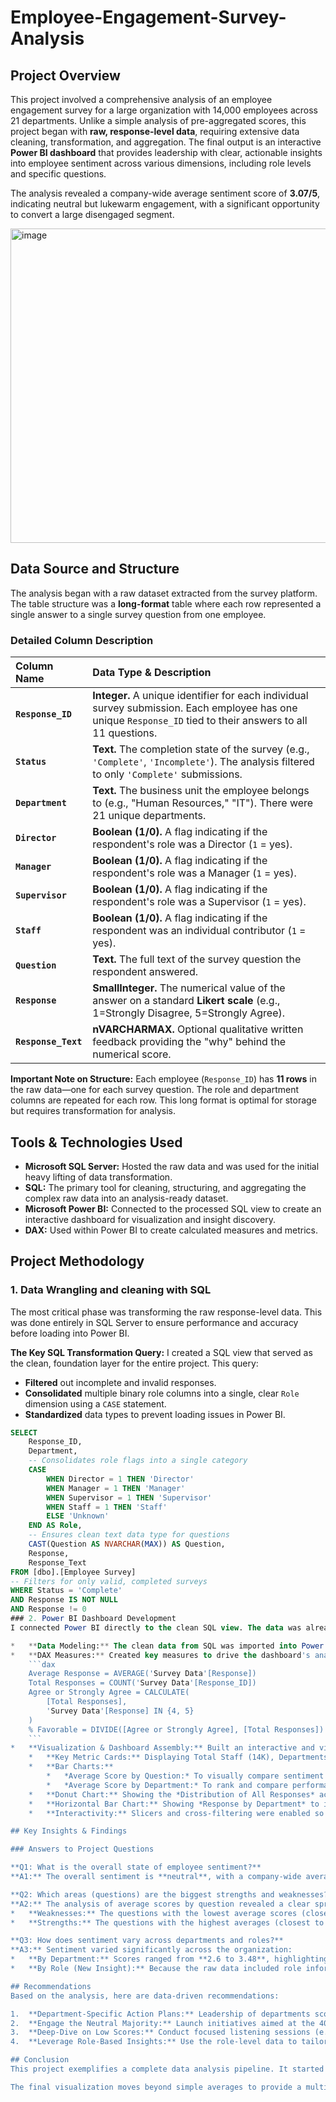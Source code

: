 # Employee-Engagement-Survey-Analysis

## Project Overview
This project involved a comprehensive analysis of an employee engagement survey for a large organization with 14,000 employees across 21 departments. Unlike a simple analysis of pre-aggregated scores, this project began with **raw, response-level data**, requiring extensive data cleaning, transformation, and aggregation. The final output is an interactive **Power BI dashboard** that provides leadership with clear, actionable insights into employee sentiment across various dimensions, including role levels and specific questions.

The analysis revealed a company-wide average sentiment score of **3.07/5**, indicating neutral but lukewarm engagement, with a significant opportunity to convert a large disengaged segment.

<img width="892" height="503" alt="image" src="https://github.com/user-attachments/assets/a5043825-b7ea-4ab4-9e32-4f52a3ecea50" />

## Data Source and Structure
The analysis began with a raw dataset extracted from the survey platform. The table structure was a **long-format** table where each row represented a single answer to a single survey question from one employee.

### Detailed Column Description
| Column Name | Data Type & Description |
| :--- | :--- |
| **`Response_ID`** | **Integer.** A unique identifier for each individual survey submission. Each employee has one unique `Response_ID` tied to their answers to all 11 questions. |
| **`Status`** | **Text.** The completion state of the survey (e.g., `'Complete'`, `'Incomplete'`). The analysis filtered to only `'Complete'` submissions. |
| **`Department`** | **Text.** The business unit the employee belongs to (e.g., "Human Resources," "IT"). There were 21 unique departments. |
| **`Director`** | **Boolean (1/0).** A flag indicating if the respondent's role was a Director (`1` = yes). |
| **`Manager`** | **Boolean (1/0).** A flag indicating if the respondent's role was a Manager (`1` = yes). |
| **`Supervisor`** | **Boolean (1/0).** A flag indicating if the respondent's role was a Supervisor (`1` = yes). |
| **`Staff`** | **Boolean (1/0).** A flag indicating if the respondent was an individual contributor (`1` = yes). |
| **`Question`** | **Text.** The full text of the survey question the respondent answered. |
| **`Response`** | **SmallInteger.** The numerical value of the answer on a standard **Likert scale** (e.g., 1=Strongly Disagree, 5=Strongly Agree). |
| **`Response_Text`** | **nVARCHARMAX.** Optional qualitative written feedback providing the "why" behind the numerical score. |

**Important Note on Structure:** Each employee (`Response_ID`) has **11 rows** in the raw data—one for each survey question. The role and department columns are repeated for each row. This long format is optimal for storage but requires transformation for analysis.

## Tools & Technologies Used
*   **Microsoft SQL Server:** Hosted the raw data and was used for the initial heavy lifting of data transformation.
*   **SQL:** The primary tool for cleaning, structuring, and aggregating the complex raw data into an analysis-ready dataset.
*   **Microsoft Power BI:** Connected to the processed SQL view to create an interactive dashboard for visualization and insight discovery.
*   **DAX:** Used within Power BI to create calculated measures and metrics.

## Project Methodology

### 1. Data Wrangling and cleaning with SQL
The most critical phase was transforming the raw response-level data. This was done entirely in SQL Server to ensure performance and accuracy before loading into Power BI.

**The Key SQL Transformation Query:**
I created a SQL view that served as the clean, foundation layer for the entire project. This query:
*   **Filtered** out incomplete and invalid responses.
*   **Consolidated** multiple binary role columns into a single, clear `Role` dimension using a `CASE` statement.
*   **Standardized** data types to prevent loading issues in Power BI.

```sql
SELECT
    Response_ID,
    Department,
    -- Consolidates role flags into a single category
    CASE 
        WHEN Director = 1 THEN 'Director'
        WHEN Manager = 1 THEN 'Manager'
        WHEN Supervisor = 1 THEN 'Supervisor'
        WHEN Staff = 1 THEN 'Staff'
        ELSE 'Unknown'
    END AS Role,
    -- Ensures clean text data type for questions
    CAST(Question AS NVARCHAR(MAX)) AS Question,
    Response,
    Response_Text
FROM [dbo].[Employee Survey]
-- Filters for only valid, completed surveys
WHERE Status = 'Complete'
AND Response IS NOT NULL
AND Response != 0
### 2. Power BI Dashboard Development
I connected Power BI directly to the clean SQL view. The data was already structured and required minimal additional transformation within Power Query.

*   **Data Modeling:** The clean data from SQL was imported into Power BI. A simple star schema data model was established with the main fact table (survey responses) connected to dimension tables for `Date` and a manually created `Score Bucket` table for the response distribution. The `Department` and `Role` columns were treated as dimensions directly within the fact table.
*   **DAX Measures:** Created key measures to drive the dashboard's analytics:
    ```dax
    Average Response = AVERAGE('Survey Data'[Response])
    Total Responses = COUNT('Survey Data'[Response_ID])
    Agree or Strongly Agree = CALCULATE(
        [Total Responses],
        'Survey Data'[Response] IN {4, 5}
    )
    % Favorable = DIVIDE([Agree or Strongly Agree], [Total Responses])
    ```
*   **Visualization & Dashboard Assembly:** Built an interactive and visually coherent dashboard with the following components:
    *   **Key Metric Cards:** Displaying Total Staff (14K), Departments (21), Questions (11), and the overall Avg. Response (3.07).
    *   **Bar Charts:**
        *   *Average Score by Question:* To visually compare sentiment across all 11 survey questions and instantly identify strengths and weaknesses.
        *   *Average Score by Department:* To rank and compare performance across all 21 departments, highlighting top performers and those needing support.
    *   **Donut Chart:** Showing the *Distribution of All Responses* across the 5-point Likert scale, highlighting the large neutral segment (40.41%).
    *   **Horizontal Bar Chart:** Showing *Response by Department* to illustrate response volume and ensure data representation validity.
    *   **Interactivity:** Slicers and cross-filtering were enabled so that selecting a department or question would update all other visuals on the page to provide context-specific insights.

## Key Insights & Findings

### Answers to Project Questions

**Q1: What is the overall state of employee sentiment?**
**A1:** The overall sentiment is **neutral**, with a company-wide average score of **3.07/5**. A deep dive into the distribution revealed the core issue: **over 40% of all responses were neutral (score=3)**. This indicates a vast population of disengaged or apathetic employees, representing the largest opportunity for improving overall engagement.

**Q2: Which areas (questions) are the biggest strengths and weaknesses?**
**A2:** The analysis of average scores by question revealed a clear spread:
*   **Weaknesses:** The questions with the lowest average scores (closest to **2.6**) were identified as primary areas of dissatisfaction, requiring immediate root cause analysis and targeted action plans.
*   **Strengths:** The questions with the highest averages (closest to **3.5**) were identified as relative strengths to be celebrated and used as a model for other areas.

**Q3: How does sentiment vary across departments and roles?**
**A3:** Sentiment varied significantly across the organization:
*   **By Department:** Scores ranged from **2.6 to 3.48**, highlighting that departmental culture and local leadership are critical drivers of the employee experience. This variance helps prioritize support for underperforming teams.
*   **By Role (New Insight):** Because the raw data included role information, the analysis could be extended to show sentiment trends across different job levels (e.g., Directors vs. Staff), providing another layer of actionable insight for HR.

## Recommendations
Based on the analysis, here are data-driven recommendations:

1.  **Department-Specific Action Plans:** Leadership of departments scoring below the company average (3.07) must create targeted action plans. HR should facilitate best practice sharing from top-performing departments.
2.  **Engage the Neutral Majority:** Launch initiatives aimed at the 40% of neutral respondents. This includes manager training on recognition, clear career pathing programs, and improved communication to foster emotional investment.
3.  **Deep-Dive on Low Scores:** Conduct focused listening sessions (e.g., roundtables) on the specific low-scoring questions to understand the root cause of dissatisfaction.
4.  **Leverage Role-Based Insights:** Use the role-level data to tailor communication and development programs. For example, if "Staff" sentiment is low, investigate empowerment and voice mechanisms.

## Conclusion
This project exemplifies a complete data analysis pipeline. It started with complex, raw response-level data and used **advanced SQL wrangling** to clean, filter, and structure it into a meaningful dataset. This robust foundation allowed for the efficient creation of an insightful **Power BI dashboard**.

The final visualization moves beyond simple averages to provide a multi-dimensional view of organizational health, highlighting critical engagement opportunities within specific departments, role levels, and survey topics. The recommendations provide a clear, actionable roadmap for leadership to improve employee experience and drive business performance.
